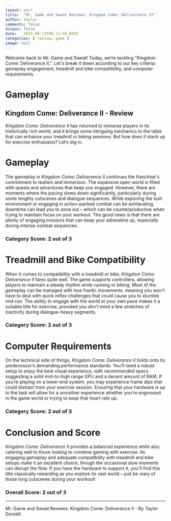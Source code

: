 ```yaml
---
layout: post
title:  "Mr. Game and Sweat Reviews: Kingdom Come: Deliverance II"
author: taylor
comments: false
disqus: false
date:   2025-06-13T00:11:56.049Z
categories: [ review, game ]
image: null
---
```


Welcome back to Mr. Game and Sweat! Today, we’re tackling "Kingdom Come: Deliverance II,". Let's break it down according to our key criteria: gameplay engagement, treadmill and bike compatibility, and computer requirements.

# Gameplay

## Kingdom Come: Deliverance II - Review

*Kingdom Come: Deliverance II* has returned to immerse players in its historically rich world, and it brings some intriguing mechanics to the table that can enhance your treadmill or biking sessions. But how does it stack up for exercise enthusiasts? Let’s dig in.

# Gameplay

The gameplay in *Kingdom Come: Deliverance II* continues the franchise's commitment to realism and immersion. The expansive open world is filled with quests and adventures that keep you engaged. However, there are moments where the pacing slows down significantly, particularly during some lengthy cutscenes and dialogue sequences. While exploring the lush environment or engaging in action-packed combat can be exhilarating, downtime can lead you to zone out – which can be counterproductive when trying to maintain focus on your workout. The good news is that there are plenty of engaging missions that can keep your adrenaline up, especially during intense combat sequences.

### Category Score: 2 out of 3

# Treadmill and Bike Compatibility

When it comes to compatibility with a treadmill or bike, *Kingdom Come: Deliverance II* fares quite well. The game supports controllers, allowing players to maintain a steady rhythm while running or biking. Most of the gameplay can be managed with less frantic movements, meaning you won’t have to deal with quick reflex challenges that could cause you to stumble mid-run. The ability to engage with the world at your own pace makes it a suitable title for exercise, provided you don’t mind a few stretches of inactivity during dialogue-heavy segments.

### Category Score: 2 out of 3

# Computer Requirements

On the technical side of things, *Kingdom Come: Deliverance II* holds onto its predecessor’s demanding performance standards. You’ll need a robust setup to enjoy the best visual experience, with recommended specs suggesting a solid mid-to-high range GPU and a decent amount of RAM. If you’re playing on a lower-end system, you may experience frame dips that could distract from your exercise session. Ensuring that your hardware is up to the task will allow for a smoother experience whether you’re engrossed in the game world or trying to keep that heart rate up.

### Category Score: 2 out of 3

# Conclusion and Score

*Kingdom Come: Deliverance II* provides a balanced experience while also catering well to those looking to combine gaming with exercise. Its engaging gameplay and adequate compatibility with treadmill and bike setups make it an excellent choice, though the occasional slow moments can disrupt the flow. If you have the hardware to support it, you'll find this title classically rewarding as you explore its vast world – just be wary of those long cutscenes during your workout!

### Overall Score: 2 out of 3

---

Mr. Game and Sweat Reviews: Kingdom Come: Deliverance II - By Taylor Dorsett
